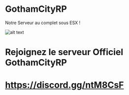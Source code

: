 # GothamCityRP
Notre Serveur au complet sous ESX !

![alt text](https://www.dccomics.com/sites/default/files/imce/2014/09-SEP/Gotham_lr_541b7e129bb741.17557771.jpg)


# Rejoignez le serveur Officiel GothamCityRP
# https://discord.gg/ntM8CsF


